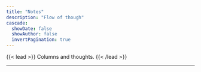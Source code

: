 ```yaml
---
title: "Notes"
description: "Flow of though" 
cascade:
  showDate: false
  showAuthor: false
  invertPagination: true
---
```


{{< lead >}}
Columns and thoughts.
{{< /lead >}}

---

